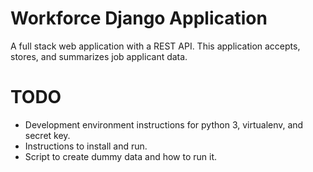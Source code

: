 # Workforce Django Application

A full stack web application with a REST API. This application accepts, stores,
and summarizes job applicant data.

# TODO
* Development environment instructions for python 3, virtualenv, and secret key.
* Instructions to install and run.
* Script to create dummy data and how to run it.
